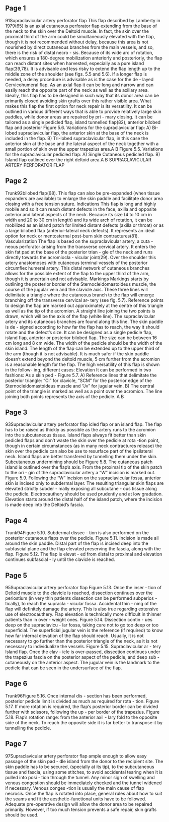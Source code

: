 ## Page 1

91Supraclavicular artery perforator flap
This flap described by Lamberty in 1979(65) is an 
axial cutaneous perforator flap extending from the 
base of the neck to the skin over the Deltoid muscle. In 
fact, the skin over the proximal third of the arm could 
be simultaneously elevated with the flap, though it is 
not recommended without delay, because this area is 
not nourished by direct cutaneous branches from the 
main vessels, and so, there is the risk of distal necro -
sis. Because of its wide arc of rotation, which ensures 
a 180-degree mobilization anteriorly and posteriorly, the 
flap can reach distant sites when harvested, especially 
as a pure island flap(39,78). It is advisable and less risky 
to extend the flap length up to the middle zone of the shoulder (see figs. 5.5 and 5.6). If a longer flap is needed, 
a delay procedure is advisable as is the case for the de -
layed Cervicohumeral flap. As an axial flap it can be long 
and narrow and can easily reach the opposite part of the 
neck as well as the axillary area.
 Ideally, this flap has to be designed in such way that 
its donor area can be primarily closed avoiding skin grafts 
over this rather visible area. What makes this flap the first 
option for neck repair is its versatility. It can be outlined 
in various different ways that is able to provide relatively 
large skin paddles, while donor areas are repaired by pri -
mary closing. It can be tailored as a single pedicled flap, 
island tunnelled flap(82), anterior bilobed flap and posterior 
Figure 5.6. Variations for the supraclavicular flap: A) Bi-lobed supraclavicular flap, the anterior skin at the base of the neck is included in the flap. 
B) Tri-lobed supraclavicular flap, in this case the anterior skin at the base and the lateral aspect of the neck together with a small portion of skin 
over the upper trapezius area.A B
Figure 5.5. Variations for the supraclavicular pedicled flap: A) Single Cutaneous pedicled flap. B) Island flap outlined over the right deltoid area.A B SUPRACLAVICULAR ARTERY PERFORATOR FLAP

## Page 2

Trunk92bilobed flap(68). This flap can also be pre-expanded (when 
tissue expanders are available) to enlarge the skin paddle 
and facilitate donor area closing with a free tension suture.
Indications
This flap is long and highly mobile and so it can reach 
distant defects in the face, axilla and opposite anterior and 
lateral aspects of the neck. Because its size (4 to 10 cm 
in width and 20 to 30 cm in length) and its wide arch of 
rotation, it can be mobilized as an island patch for limited 
distant defects (axilla or throat) or as a large bilobed flap 
(anterior-lateral neck defects). It represents an ideal option 
for neck or mentosternal post-burn skin contractures(81).
Vascularization
The flap is based on the supraclavicular artery, a cuta -
neous perforator arising from the transverse cervical artery. 
It enters the skin fat pad at the base of the posterior trian -
gle of the neck and runs directly towards the acromiocla -
vicular joint(29). Over the shoulder this artery anastomoses 
with cutaneous terminal vessels of the posterior circumflex 
humeral artery. This distal network of cutaneous branches 
allows for the possible extent of the flap to the upper third 
of the arm, though it is uncertain and not advisable. Markings
Markings starts by outlining the posterior border of 
the Sternocleidomastoideus muscle, the course of the 
jugular vein and the clavicle axis. These three lines will 
delimitate a triangle where the cutaneous branch to the 
flap will emerge branching off the transverse cervical ar-
tery (see fig. 5.7). Reference points to design the flap are 
marked out approximately at the centre of this triangle 
as well as the tip of the acromion. A straight line joining 
the two points is drawn, which will be the axis of the flap 
(white line). The supraclavicular artery and its cutaneous 
branches are found along this line. The skin paddle is de -
signed according to how far the flap has to reach, the way 
it should rotate and the defect’s size. It can be designed 
as a single pedicle flap, island flap, anterior or posterior 
bilobed flap. The size can be between 16 cm long and 8 
cm wide. The width of the pedicle should be the width of 
the skin island. The length of the flap can be extended up 
to the upper third of the arm (though it is not advisable). 
It is much safer if the skin paddle doesn’t extend beyond 
the deltoid muscle, 5 cm further from the acromion is a 
reasonable length for the flap.
The high versatility of this flap is shown in the follow-
ing, different cases:
Elevation
It can be performed in two fashions: As a skin ped -
Figure 5.7. A) Reference lines that delimitate the posterior triangle: “Cl” for clavicle, “SCM” for the posterior edge of the Sternocleidomastoideus 
muscle and “Jv” for jugular vein. B) The central point of the triangle is marked as well as a point over the acromion. The line joining both points 
represents the axis of the pedicle. A B

## Page 3

93Supraclavicular artery perforator flap
icled flap or an island flap. The flap has to be raised as 
thickly as possible as the artery runs to the acromion into 
the subcutaneous tissue. 
Island flaps always fit better than skin pedicled 
flaps and don’t waste the skin over the pedicle at rota -tion point, though in certain circumstances (as in many 
neck contractures release) the skin over the pedicle 
can also be use to resurface part of the ipsilateral neck. 
Island flaps are better transfered by tunnelling them 
under the skin. Subcutaneous undermining should be Figure 5.8. The cutaneous 
patch island is outlined over the 
flap’s axis. From the proximal 
tip of the skin patch to the ori -
gin of the supraclavicular artery 
a “W” incision is marked out.
Figure 5.9. Following the “W” 
incision on the supraclavicular 
fossa, anterior skin is incised 
only to subdermal layer. The 
resulting triangular skin flaps 
are elevated strictly subder -
mally exposing all subcutane -
ous tissue along the pedicle. 
Electrocauthery should be used 
prudently and at low gradation. 
Elevation starts around the 
distal half of the island patch, 
where the incision is made 
deep into the Deltoid’s fascia.


## Page 4

Trunk94Figure 5.10. Subdermal dissec -
tion is also performed on the 
posterior cutaneous flaps over 
the pedicle.
Figure 5.11. Incision is made all 
around the skin paddle. Distal 
part of the flap is incised deep 
into the subfascial plane and 
the flap elevated preserving the 
fascia, along with the flap.
Figure 5.12. The flap is elevat -
ed from distal to proximal and 
elevation continues subfascial -
ly until the clavicle is reached.


## Page 5

95Supraclavicular artery perforator flap
Figure 5.13. Once the inser -
tion of Deltoid muscle to the 
clavicle is reached, dissection 
continues over the periostium 
(in very thin patients dissection 
can be performed subperios -
tically), to reach the supracla -
vicular fossa. Accidental thin -
ning of the flap will definitely 
damage the artery. This is also 
true regarding extensive use of 
electrocauthery. Flap elevation 
is technically more difficult in 
thinner patients than in over -
weight ones.
Figure 5.14. Dissection contin -
ues deep on the supraclavicu -
lar fossa, taking care not to go 
too deep or too superficial. The 
superficial jugular vein is the 
reference (if required) to know 
how far internal elevation of 
the flap should reach. Usually, 
it is not necessary to go further 
than the posterior triangle of 
the neck, as it is not necessary 
to individualize the vessels.
Figure 5.15. Supraclavicular ar -
tery Island flap. Once the clav -
icle is over-passed, dissection 
continues under the trapezius 
fascia on the posterior aspect 
of the pedicle, and deep sub -
cutaneously on the anterior 
aspect. The jugular vein is the 
landmark to the pedicle that 
can be seen in the undersurface 
of the flap.


## Page 6

Trunk96Figure 5.16. Once internal dis -
section has been performed, 
posterior pedicle limit is divided 
as much as required for rota -
tion.
Figure 5.17. If more rotation is 
required,  the flap’s posterior 
border can be divided further 
with scissors, following the up -
per border of the trapezius.
Figure 5.18. Flap’s rotation 
range: from the anterior axil -
lary fold to the opposite side of 
the neck. To reach the opposite 
side it is far better to transpose 
it by tunnelling the pedicle. 


## Page 7

97Supraclavicular artery perforator flap 
ample enough to allow easy passage of the skin pad -
dle island from the donor to the recipient site. The skin 
paddle has to be secured, (specially at its tip), to the 
subcutaneous tissue and fascia, using some stitches, 
to avoid accidental tearing when it is pulled into posi -
tion through the tunnel. Any minor sign of swelling and 
venous congestion should be immediately checked 
and the tunnel widened if necessary. Venous conges -tion is usually the main cause of flap necrosis. Once 
the flap is rotated into place, general rules about how 
to suit the seams and fit the aesthetic-functional units 
have to be followed.
Adequate pre-operative design will allow the donor 
area to be repaired primarily. However, if too much 
tension prevents a safe repair, skin grafts should be 
used.
